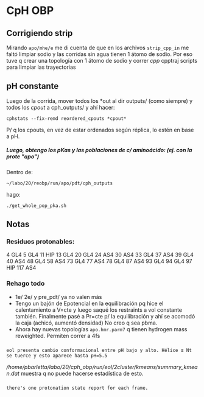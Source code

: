 # CpH OBP

## Corrigiendo strip

Mirando ```apo/mhe/e``` me di cuenta de que en los archivos ```strip_cpp_in``` me
faltó limpiar sodio y las corridas sin agua tienen 1 átomo de sodio. Por eso tuve
q crear una topología con 1 átomo de sodio y correr *cpp* cpptraj scripts para
limpiar las trayectorias

## pH constante

Luego de la corrida, mover todos los \*out al dir outputs/ (como siempre)
y todos los *cpout* a cph_outputs/ y ahí hacer:
```
cphstats --fix-remd reordered_cpouts *cpout*
```

P/ q los cpouts, en vez de estar ordenados según réplica, lo estén en base
a pH.

##### Luego, obtengo los pKas y las poblaciones de c/ aminoácido: (ej. con la prote "apo")

Dentro de:
```
~/labo/20/reobp/run/apo/pdt/cph_outputs
```

hago:

```
./get_whole_pop_pka.sh 
``` 

## Notas

### Residuos protonables:

4   GL4
5   GL4
11  HIP
13  GL4
20  GL4
24  AS4
30  AS4
33  GL4
37  AS4
39  GL4
40  AS4
48  GL4
58  AS4
73  GL4
77  AS4
78  GL4
87  AS4
93  GL4
94  GL4
97  HIP
117 AS4

### Rehago todo

 - 1e/ 2e/ y pre_pdt/ ya no valen más
 - Tengo un bajón de Epotencial en la equilibración pq hice el calentamiento a V=cte y luego saqué los restraints
    a vol constante también. Finalmente pasé a Pr=cte p/ la equilibración y ahí se acomodó la caja (achicó, aumentó densidad)
    No creo q sea pbma.
 - Ahora hay nuevas topologías `apo.hmr.parm7` q tienen hydrogen mass reweighted. Permiten correr a 4fs

###
    eol presenta cambio conformacional entre pH bajo y alto. Hélice α Nt se tuerce y esto aparece hasta pH=5.5
*/home/pbarletta/labo/20/cph_obp/run/eol/2cluster/kmeans/summary_kmean.dat* muestra q no puede hacerse estadística
de esto.

###

    there's one protonation state report for each frame.
